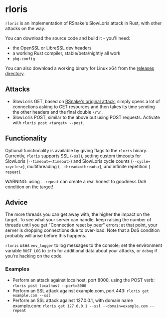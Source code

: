 # rloris

`rloris` is an implementation of RSnake's SlowLoris attack in Rust, with other attacks on the way.

You can download the source code and build it - you'll need: 
* the OpenSSL or LibreSSL dev headers
* a working Rust compiler, stable/beta/nightly all work
* `pkg-config`

You can also download a working binary for Linux x64 from the [releases directory](https://github.com/SilverWingedSeraph/rloris/releases).

## Attacks

* SlowLoris GET, based on [RSnake's original attack](https://web.archive.org/web/20090822001255/http://ha.ckers.org/slowloris/), simply opens a lot of connections
    asking to GET resources and then takes its time sending the other headers and the final double `\r\n`.
* SlowLoris POST, similar to the above but using POST requests. Activate with `rloris post <target> --post`.

## Functionality

Optional functionality is available by giving flags to the `rloris` binary. Currently, `rloris` supports SSL (`-ssl`), 
setting custom timeouts for SlowLoris (`--timeout=<timeout>`) and SlowLoris cycle counts (`--cycle=<cycles>`),
multithreading (`--thread=<threads>`), and infinite repetition (`--repeat`). 

WARNING: using `--repeat` can create a real honest to goodness DoS condition on the target!

## Advice

The more threads you can get away with, the higher the impact on the target. To see what your server can handle, 
keep raising the number of threads until you get "Connection reset by peer" errors; at that point, your server is dropping connections due to over-load.
Note that a DoS condition probably will arise before this happens.

`rloris` uses `env_logger` to log messages to the console; set the environment variable `RUST_LOG` to `info` for additional data about your attacks, or `debug` if you're 
hacking on the code.

### Examples

* Perform an attack against localhost, port 8000, using the POST verb: `rloris post localhost --port=8000`
* Perform an SSL attack against example.com, port 443: `rloris get example.com --ssl`
* Perform an SSL attack against 127.0.0.1, with domain name example.com: `rloris get 127.0.0.1 --ssl --domain=example.com --repeat`
